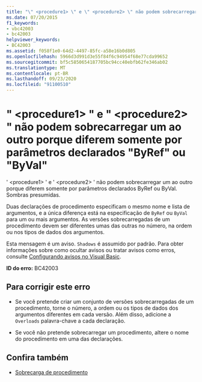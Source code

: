 ```yaml
---
title: "\" <procedure1> \" e \" <procedure2> \" não podem sobrecarregar um ao outro porque diferem somente por parâmetros declarados \"ByRef\" ou \"ByVal\""
ms.date: 07/20/2015
f1_keywords:
- vbc42003
- bc42003
helpviewer_keywords:
- BC42003
ms.assetid: f058f1e0-64d2-4497-85fc-a58e16b0d805
ms.openlocfilehash: 5966d3d991d3e55f84f6c94954f68e77cda99652
ms.sourcegitcommit: bf5c5850654187705bc94cc40ebfb62fe346ab02
ms.translationtype: MT
ms.contentlocale: pt-BR
ms.lasthandoff: 09/23/2020
ms.locfileid: "91100510"
---
```

# <a name="procedure1-and-procedure2-cannot-overload-each-other-because-they-differ-only-by-parameters-declared-byref-or-byval"></a>" \<procedure1> " e " \<procedure2> " não podem sobrecarregar um ao outro porque diferem somente por parâmetros declarados "ByRef" ou "ByVal"

' \<procedure1> ' e ' \<procedure2> ' não podem sobrecarregar um ao outro porque diferem somente por parâmetros declarados ByRef ou ByVal. Sombras presumidas.  
  
 Duas declarações de procedimento especificam o mesmo nome e lista de argumentos, e a única diferença está na especificação de `ByRef` ou `ByVal` para um ou mais argumentos. As versões sobrecarregadas de um procedimento devem ser diferentes umas das outras no número, na ordem ou nos tipos de dados dos argumentos.  
  
 Esta mensagem é um aviso. `Shadows` é assumido por padrão. Para obter informações sobre como ocultar avisos ou tratar avisos como erros, consulte [Configurando avisos no Visual Basic](/visualstudio/ide/configuring-warnings-in-visual-basic).  
  
 **ID do erro:** BC42003  
  
## <a name="to-correct-this-error"></a>Para corrigir este erro  
  
- Se você pretende criar um conjunto de versões sobrecarregadas de um procedimento, torne o número, a ordem ou os tipos de dados dos argumentos diferentes em cada versão. Além disso, adicione a `Overloads` palavra-chave a cada declaração.  
  
- Se você não pretende sobrecarregar um procedimento, altere o nome do procedimento em uma das declarações.  
  
## <a name="see-also"></a>Confira também

- [Sobrecarga de procedimento](../programming-guide/language-features/procedures/procedure-overloading.md)
